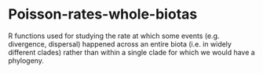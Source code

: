 # Poisson-rates-whole-biotas
R functions used for studying the rate at which some events (e.g. divergence, dispersal) happened across an entire biota (i.e. in widely different clades) rather than within a single clade for which we would have a phylogeny.
